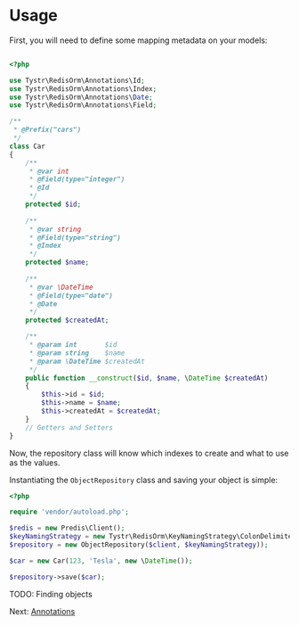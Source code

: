 Usage
=====

First, you will need to define some mapping metadata on your models:

```PHP

<?php

use Tystr\RedisOrm\Annotations\Id;
use Tystr\RedisOrm\Annotations\Index;
use Tystr\RedisOrm\Annotations\Date;
use Tystr\RedisOrm\Annotations\Field;

/**
 * @Prefix("cars")
 */
class Car
{
    /**
     * @var int
     * @Field(type="integer")
     * @Id
     */
    protected $id;
    
    /**
     * @var string
     * @Field(type="string")
     * @Index
     */
    protected $name;
    
    /**
     * @var \DateTime
     * @Field(type="date")
     * @Date
     */
    protected $createdAt;

    /**
     * @param int       $id
     * @param string    $name
     * @param \DateTime $createdAt
     */
    public function __construct($id, $name, \DateTime $createdAt)
    {
        $this->id = $id;
        $this->name = $name;
        $this->createdAt = $createdAt;
    }
    // Getters and Setters
}

```

Now, the repository class will know which indexes to create and what to use as the values.

Instantiating the `ObjectRepository` class and saving your object is simple:
```PHP
<?php

require 'vendor/autoload.php';

$redis = new Predis\Client();
$keyNamingStrategy = new Tystr\RedisOrm\KeyNamingStrategy\ColonDelimitedKeyNamingStrategy();
$repository = new ObjectRepository($client, $keyNamingStrategy));

$car = new Car(123, 'Tesla', new \DateTime());

$repository->save($car);
```

TODO: Finding objects

Next: [Annotations](03-annotations.md)
